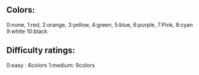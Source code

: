 ## Colors:
0:none,
1:red,
2:orange,
3:yellow,
4:green,
5:blue,
6:purple,
7:Pink,
8:cyan
9:white
10:black

## Difficulty ratings:
0:easy  : 6colors
1:medium: 9colors
